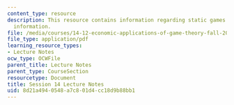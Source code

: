 ```yaml
---
content_type: resource
description: This resource contains information regarding static games with incomplete
  information.
file: /media/courses/14-12-economic-applications-of-game-theory-fall-2012/8d21a4940548a7c801d4cc18d9b88bb1_MIT14_12F12_chapter14.pdf
file_type: application/pdf
learning_resource_types:
- Lecture Notes
ocw_type: OCWFile
parent_title: Lecture Notes
parent_type: CourseSection
resourcetype: Document
title: Session 14 Lecture Notes
uid: 8d21a494-0548-a7c8-01d4-cc18d9b88bb1
---
```

